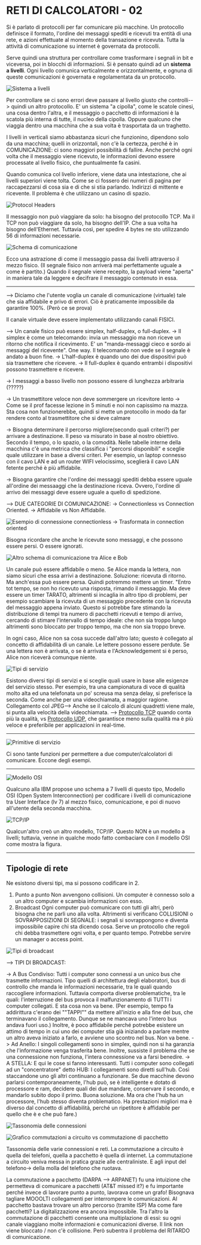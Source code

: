 # RETI DI CALCOLATORI - 02

Si è parlato di protocolli per far comunicare più macchine. Un protocollo definisce il formato, l'ordine dei messaggi spediti e ricevuti tra entità di una rete, e azioni effettuate al momento della transazione e ricevuta. Tutta la attività di comunicazione su internet è governata da protocolli.

Serve quindi una struttura per controllare come trasformare i segnali in bit e viceversa, poi in blocchi di informazioni. Si è pensato quindi ad un **sistema a livelli**. Ogni livello comunica verticalmente e orizzontalmente, e ognuna di queste comunicazioni è governata e regolamentata da un protocollo. 

![Sistema a livelli](/appuntireti/media/reti1.png)

Per controllare se ci sono errori deve passare al livello giusto che controlli--> quindi un altro protocollo.
E' un sistema "a cipolla", come le scatole cinesi, una cosa dentro l'altra, e il messaggio o pacchetto di informazioni è la scatola più interna di tutte, il nucleo della cipolla. Oppure qualcuno che viaggia dentro una macchina che a sua volta è trasportata da un traghetto.

I livelli in verticali siamo abbastanza sicuri che funzionino, dipendono solo da una macchina; quelli in orizzontali, non c'è la certezza, perché è in COMUNICAZIONE: ci sono maggiori possibilità di fallire. Anche perché ogni volta che il messaggio viene ricevuto, le informazioni devono essere processate al livello fisico, che puntualmente fa casini. 

Quando comunica col livello inferiore, viene data una intestazione, che ai livelli superiori viene tolta. Come se ci fossero dei numeri di pagina per raccapezzarsi di cosa sia e di che si stia parlando. Indirizzi di mittente e ricevente. Il problema è che utilizzano un casino di spazio.

![Protocol Headers](media/reti2.png)

Il messaggio non può viaggiare da solo: ha bisogno del protocollo TCP. Ma il TCP non può viaggiare da solo, ha bisogno dell'IP. Che a sua volta ha bisogno dell'Ethernet. Tuttavia così, per spedire 4 bytes ne sto utilizzando 56 di informazioni necessarie.

![Schema di comunicazione](media/reti3.png)

Ecco una astrazione di come il messaggio passa dai livelli attraverso il mezzo fisico. (Il segnale fisico non arriverà mai perfettamente uguale a come è partito.) Quando il segnale viene recepito, la payload viene "aperta" in maniera tale da leggere e decifrare il messaggio contenuto in essa. 

---

--> Diciamo che l'utente voglia un canale di comunicazione (virtuale) tale che sia affidabile e privo di errori. Ciò è praticamente impossibile da garantire 100%. (Però ce se prova)

Il canale virtuale deve essere implementato utilizzando canali FISICI.

--> Un canale fisico può essere simplex, half-duplex, o full-duplex. 
    -> Il simplex è come un telecomando: invia un messaggio ma non riceve un ritorno che notifica il ricevimento. E' un "manda-messaggi cieco e sordo ai messaggi del ricevente". One way. Il telecomando non vede se il segnale è andato a buon fine.
    -> L'half-duplex è quando uno dei due dispositivi può sia trasmettere che ricevere.
    -> Il full-duplex è quando entrambi i dispositivi possono trasmettere e ricevere.

-> I messaggi a basso livello non possono essere di lunghezza arbitraria (?????)

-> Un trasmettitore veloce non deve sommergere un ricevitore lento
    -> Come se il prof facesse lezione in 5 minuti e noi non capissimo na mazza. Sta cosa non funzionerebbe, quindi si mette un protocollo in modo da far rendere conto al trasmettitore che si deve calmare

-> Bisogna determinare il percorso migliore(secondo quali criteri?) per arrivare a destinazione. Il peso va misurato in base al nostro obiettivo. Secondo il tempo, o lo spazio, o la comodità. Nelle tabelle interne della macchina c'è una metrica che classifica i "percorsi disponibili" e sceglie quale utilizzare in base a diversi criteri. Per esempio, un laptop connesso con il cavo LAN e ad un router WIFI velocissimo, sceglierà il cavo LAN fetente perché è più affidabile.

-> Bisogna garantire che l'ordine dei messaggi spediti debba essere uguale all'ordine dei messaaggi che la destinazione riceva. Ovvero, l'ordine di arrivo dei messaggi deve essere uguale a quello di spedizione.

--> DUE CATEGORIE DI COMUNICAZIONE:
    -> Connectionless vs Connection Oriented.
    -> Affidabile vs Non Affidabile.

![Esempio di connessione connectionless -> Trasformata in connection oriented](media/reti4.png)

Bisogna ricordare che anche le ricevute sono messaggi, e che possono essere persi. O essere ignorati.

![Altro schema di comunicazione tra Alice e Bob](media/reti5.png)

Un canale può essere affidabile o meno. Se Alice manda la lettera, non siamo sicuri che essa arrivi a destinazione. Soluzione: ricevuta di ritorno. Ma anch'essa può essere persa. Quindi potremmo mettere un timer. "Entro tot tempo, se non ho ricevuto una risposta, rimando il messaggio. Ma deve essere un timer TARATO, altrimenti si incaglia in altro tipo di problemi, per esempio scambiare la ricevuta di un messaggio precedente con la ricevuta del messaggio appena inviato. Questo si potrebbe fare stimando la distribuzione di tempi tra numero di pacchetti ricevuti e tempo di arrivo, cercando di stimare l'intervallo di tempo ideale: che non sia troppo lungo altrimenti sono bloccato per troppo tempo, ma che non sia troppo breve.

In ogni caso, Alice non sa cosa succede dall'altro lato; questo è collegato al concetto di affidabilità di un canale. Le lettere possono essere perdute. Se una lettera non è arrivata, o se è arrivata e l'Acknowledgement si è perso, Alice non riceverà comunque niente.

![Tipi di servizio](media/reti6.png)

Esistono diversi tipi di servizi e si sceglie quali usare in base alle esigenze del servizio stesso. Per esempio, tra una campionatura di voce di qualità molto alta ed una telefonata un po' screusa ma senza delay, si preferisce la seconda. Come anche per una videochiamata, a maggior ragione. Collegamento col JPEG--> Anche se il calcolo di alcuni quadretti viene male, si punta alla velocità della videochiamata. 
--> [Protocollo TCP](https://en.wikipedia.org/wiki/Transmission_Control_Protocol) quando conta più la qualità, vs [Protocollo UDP](https://en.wikipedia.org/wiki/User_Datagram_Protocol), che garantisce meno sulla qualità ma è più veloce e preferibile per applicazioni in real-time.

---

![Primitive di servizio](media/reti7.png)

Ci sono tante funzioni per permettere a due computer/calcolatori di comunicare. Eccone degli esempi.

---

![Modello OSI](media/reti8.png)

Qualcuno alla IBM propose uno schema a 7 livelli di questo tipo, Modello OSI (Open System Interconnection) per codificare i livelli di comunicazione tra User Interface (lv 7) al mezzo fisico, comunicazione, e poi di nuovo all'utente della seconda macchina.


![TCP/IP](media/reti9.png)

Qualcun'altro creò un altro modello, TCP/IP. Questo NON è un modello a livelli; tuttavia, venne in qualche modo fatto combaciare con il modello OSI come mostra la figura. 

---

## Tipologie di rete

Ne esistono diversi tipi, ma si possono codificare in 2.

1) Punto a punto
    Non avvengono collisioni. Un computer è connesso solo a un altro computer e scambia informazioni con esso.
2) Broadcast
    Ogni computer può comunicare con tutti gli altri, però bisogna che ne parli uno alla volta. Altrimenti si verificano COLLISIONI o SOVRAPPOSIZIONI DI SEGNALE: i segnali si sovrappongono e diventa impossibile capire chi sta dicendo cosa. 
    Serve un protocollo che regoli chi debba trasmettere ogni volta, e per quanto tempo. Potrebbe servire un manager o access point.

![Tipi di broadcast](media/reti10.png)

--> TIPI DI BROADCAST:

-> A Bus Condiviso:
    Tutti i computer sono connessi a un unico bus che trasmette informazioni. Tipo quelli di architettura degli elaboratori, bus di controllo che manda le informazioni necessarie, tra le quali quando raccogliere informazioni. Tuttavia comporta diverse problematiche, tra le quali: l'interruzione del bus provoca il malfunzionamento di TUTTI i computer collegati. E sta cosa non va bene. (Per esempio, tempo fa addirittura c'erano dei ""TAPPI"" da mettere all'inizio e alla fine del bus, che terminavano il collegamento. Dunque se ne mancava uno l'intero bus andava fuori uso.)
    Inoltre, è poco affidabile perché potrebbe esistere un attimo di tempo in cui uno dei computer stia già iniziando a parlare mentre un altro aveva iniziato a farlo, e avviene uno scontro nel bus. Non va bene.
-> Ad Anello:
    I singoli collegamenti sono in simplex, quindi non si ha garanzia che l'informazione venga trasferita bene. Inoltre, sussiste il problema che se una connessione non funziona, l'intera connessione va a farsi benedire.
-> A STELLA:
    E qui le cose si fanno interessanti. Tutti i computer sono collegati ad un "concentratore" detto HUB: I collegamenti sono diretti sull'hub. Così staccandone uno gli altri continuano a funzionare. Se due macchine devono parlarsi contemporaneamente, l'hub può, se è intelligente e dotato di processore e ram, decidere quali dei due mandare, conservare il secondo, e mandarlo subito dopo il primo. Buona soluzione. Ma ora che l'hub ha un processore, l'hub stesso diventa problematico. Ha prestazioni migliori ma è diverso dal concetto di affidabilità, perché un ripetitore è affidabile per quello che è e che può fare.)

![Tassonomia delle connessioni](media/reti11.png)

![Grafico commutazioni a circuito vs commutazione di pacchetto](media/reti12.png)

Tassonomia delle varie connessioni e reti. La commutazione a circuito è quella dei telefoni, quella a pacchetto è quella di internet. La commutazione a circuito veniva messa in pratica grazie alle centraliniste. E agli input del telefono-> della molla del telefono che ruotava.

La commutazione a pacchetto (DARPA --> ARPANET) fu una intuizione che permetteva di comunicare a pacchetti (AT&T missed it?) e fu importante perché invece di lavorare punto a punto, lavorava come un grafo! Bisognava tagliare MOOOLTI collegamenti per interrompere le comunicazioni. Al pacchetto bastava trovare un altro percorso (tramite ISP) Ma come fare pacchetti? La digitalizzazione era ancora impossibile. Tra l'altro la commutazione di pacchetti consente una multiplazione di essi: su ogni canale viaggiano molte informazioni e comunicazioni diverse. Il link non viene bloccato / non c'è collisione. Però subentra il problema del RITARDO di comunicazione. 
